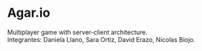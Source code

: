 # Agar.io
Multiplayer game with server-client architecture. <br>
Integrantes: Daniela Llano, Sara Ortiz, David Erazo, Nicolas Biojo.

